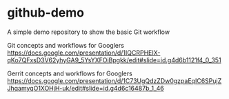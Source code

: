 # github-demo
A simple demo repository to show the basic Git workflow


Git concepts and workflows for Googlers
https://docs.google.com/presentation/d/1IQCRPHEIX-qKo7QFxsD3V62yhyGA9_5YsYXFOiBpgkk/edit#slide=id.g4d6b1121f4_0_351


Gerrit concepts and workflows for Googlers
https://docs.google.com/presentation/d/1C73UgQdzZDw0gzpaEqIC6SPujZJhqamyqO1XOHjH-uk/edit#slide=id.g4d6c16487b_1_46
